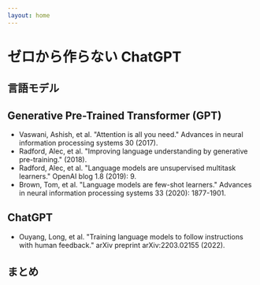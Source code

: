 ```yaml
---
layout: home
---
```

# ゼロから作らない ChatGPT

## 言語モデル

## Generative Pre-Trained Transformer (GPT)

- Vaswani, Ashish, et al. "Attention is all you need." Advances in neural information processing systems 30 (2017).
- Radford, Alec, et al. "Improving language understanding by generative pre-training." (2018).
- Radford, Alec, et al. "Language models are unsupervised multitask learners." OpenAI blog 1.8 (2019): 9.
- Brown, Tom, et al. "Language models are few-shot learners." Advances in neural information processing systems 33 (2020): 1877-1901.

## ChatGPT

- Ouyang, Long, et al. "Training language models to follow instructions with human feedback." arXiv preprint arXiv:2203.02155 (2022).

## まとめ
